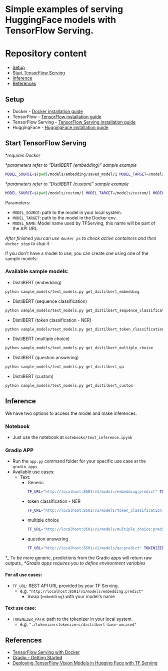 # Simple examples of serving HuggingFace models with TensorFlow Serving.

# Repository content
- [Setup](#setup)
- [Start TensorFlow Serving](#start-tensorflow-serving)
- [Inference](#inference)
- [References](#references)

## Setup
- Docker - [Docker installation guide](https://help.github.com/en/github/getting-started-with-github/set-up-git)
- TensorFlow - [TensorFlow installation guide](https://www.tensorflow.org/install)
- TensorFlow Serving - [TensorFlow Serving installation guide](https://www.tensorflow.org/tfx/serving/docker)
- HuggingFace - [HuggingFace installation guide](https://huggingface.co/docs/transformers/installation)

## Start TensorFlow Serving
*_requires Docker_

*_parameters refer to "DistilBERT (embedding)" sample example_

```bash
MODEL_SOURCE=$(pwd)/models/embedding/saved_model/1 MODEL_TARGET=/models/embedding/1 MODEL_NAME=embedding sh scripts/start_tf_serving.sh
```

*_parameters refer to "DistilBERT (custom)" sample example_

```bash
MODEL_SOURCE=$(pwd)/models/custom/1 MODEL_TARGET=/models/custom/1 MODEL_NAME=custom sh scripts/start_tf_serving.sh
```
Parameters:
- `MODEL_SOURCE`: path to the model in your local system.
- `MODEL_TARGET`: path to the model in the Docker env.
- `MODEL_NAME`: Model name used by TFServing, this name will be part of the API URL.

_After finished you can use `docker ps` to check active containers and then `docker stop` to stop it._

If you don't have a model to use, you can create one using one of the sample models:

### Available sample models:
- DistilBERT (embedding)
```bash
python sample_models/text_models.py get_distilbert_embedding
```
- DistilBERT (sequence classification)
```bash
python sample_models/text_models.py get_distilbert_sequence_classification
```
- DistilBERT (token classification - NER)
```bash
python sample_models/text_models.py get_distilbert_token_classification
```
- DistilBERT (multiple choice)
```bash
python sample_models/text_models.py get_distilbert_multiple_choice
```
- DistilBERT (question answering)
```bash
python sample_models/text_models.py get_distilbert_qa
```
- DistilBERT (custom)
```bash
python sample_models/text_models.py get_distilbert_custom
```

## Inference
We have two options to access the model and make inferences.

### Notebook
 - Just use the notebook at `notebooks/text_inference.ipynb`

### Gradio APP
- Run the `app.py` command folder for your specific use case at the `gradio_apps`
- Available use cases:
  - Text:
    - Generic
      ```bash
      TF_URL="http://localhost:8501/v1/models/embedding:predict" TOKENIZER_PATH="./tokenizers/distilbert-base-uncased" python gradio_apps/text_app.py
      ```
    - token classification - NER
      ```bash
      TF_URL="http://localhost:8501/v1/models/token_classification:predict" TOKENIZER_PATH="./tokenizers/distilbert-base-uncased" python gradio_apps/text_ner_app.py
      ```
    - multiple choice
      ```bash
      TF_URL="http://localhost:8501/v1/models/multiple_choice:predict" TOKENIZER_PATH="./tokenizers/distilbert-base-uncased" python gradio_apps/text_multiple_choice_app.py
      ```
    - question answering
      ```bash
      TF_URL="http://localhost:8501/v1/models/qa:predict" TOKENIZER_PATH="./tokenizers/distilbert-base-uncased" python gradio_apps/text_qa_app.py
      ```

 *_ To be more generic, predictions from the Gradio apps will return raw outputs_
 *_Gradio apps requires you to define environment variables_
 
 #### For all use cases:
 - `TF_URL`: REST API URL provided by your TF Serving.
   - e.g. `"http://localhost:8501/v1/models/embedding:predict"`
     - Swap {`embedding`} with your model's name
 
 #### Text use case:
 - `TOKENIZER_PATH`: path to the tokenizer in your local system.
   - e.g. `"./tokenizerstokenizers/distilbert-base-uncased"`

## References
- [TensorFlow Serving with Docker](https://www.tensorflow.org/tfx/serving/docker#creating_your_own_serving_image)
- [Gradio - Getting Started](https://gradio.app/getting_started/)
- [Deploying TensorFlow Vision Models in Hugging Face with TF Serving](https://huggingface.co/blog/tf-serving-vision)